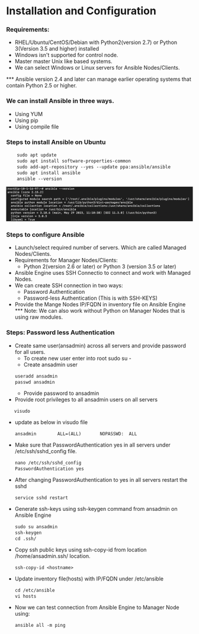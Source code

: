 # Installation and Configuration

### Requirements:
- RHEL/Ubuntu/CentOS/Debian with Python2(version 2.7) or Python 3(Version 3.5 and higher) installed
- Windows isn't supported for control node.
- Master master Unix like based systems.
- We can select Windows or Linux servers for Ansible Nodes/Clients.

*** Ansible version 2.4 and later can manage earlier operating systems that contain Python 2.5 or higher.

### We can install Ansible in three ways.
 - Using YUM
 - Using pip
 - Using compile file

### Steps to install Ansible on Ubuntu
```
    sudo apt update
    sudo apt install software-properties-common
    sudo add-apt-repository --yes --update ppa:ansible/ansible
    sudo apt install ansible
    ansible --version
```
![Alt text](https://github.com/vhskishore/Ansible_Pract/blob/main/images/ansible%20version.png?raw=true)

### Steps to configure Ansible
 - Launch/select required number of servers. Which are called Managed Nodes/Clients.
 - Requirements for Manager Nodes/Clients:
    - Python 2(version 2.6 or later) or Python 3 (version 3.5 or later)
 - Ansible Engine uses SSH Connectio to connect and work with Managed Nodes.
 - We can create SSH connection in two ways:
    * Password Authentication
    * Password-less Authentication (This is with SSH-KEYS)
 - Provide the Mange Nodes IP/FQDN in inventory file on Ansible Engine
*** Note: We can also work without Python on Manager Nodes that is using raw modules.

### Steps: Password less Authentication
 - Create same user(ansadmin) across all servers and provide password for all users.
    - To create new user enter into root
       sudo su -
    - Create ansadmin user
    ```
    useradd ansadmin
    passwd ansadmin
    ```
    - Provide password to ansadmin
 - Provide root privileges to all ansadmin users on all servers
 ```
    visudo
 ```
 - update as below in visudo file
    ```
    ansadmin        ALL=(ALL)       NOPASSWD:  ALL
    ```
 - Make sure that PasswordAuthentication yes in all servers under /etc/ssh/sshd_config file.
    ```
    nano /etc/ssh/sshd_config
    PasswordAuthentication yes
    ```
 - After changing PasswordAuthentication to yes in all servers restart the sshd
    ```
    service sshd restart
    ```
 - Generate ssh-keys using ssh-keygen command from ansadmin on Ansible Engine
    ```
    sudo su ansadmin
    ssh-keygen
    cd .ssh/
    ```
 - Copy ssh public keys using ssh-copy-id <hostname> from location /home/ansadmin.ssh/ location.
    ```
    ssh-copy-id <hostname>
    ```
 - Update inventory file(hosts)  with IP/FQDN under /etc/ansible
    ```
    cd /etc/ansible
    vi hosts
    ```
 - Now we can test connection from Ansible Engine to Manager Node using:
    ```
    ansible all -m ping
    ```